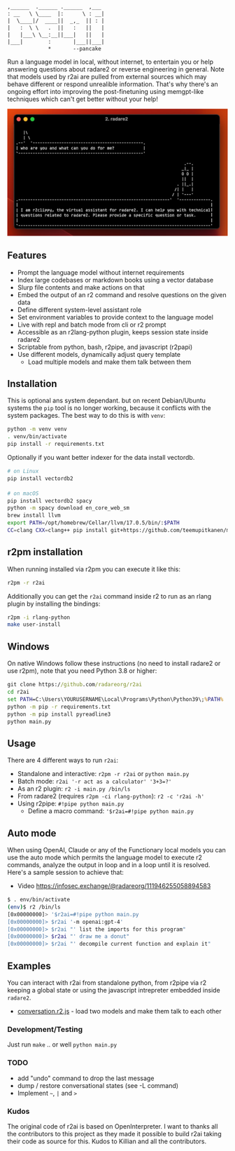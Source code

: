 ```
,______  .______ .______  ,___
: __   \ \____  |:      \ : __|
|  \____|/  ____||  _,_  || : |
|   :  \ \   .  ||   :   ||   |
|   |___\ \__:__||___|   ||   |
|___|        :       |___||___|
             *       --pancake
```

Run a language model in local, without internet, to entertain you or help answering questions about radare2 or reverse engineering in general. Note that models used by r2ai are pulled from external sources which may behave different or respond unrealible information. That's why there's an ongoing effort into improving the post-finetuning using memgpt-like techniques which can't get better without your help!

<p align="center">
  <img src="doc/r2clippy.jpg">
</p>

## Features

* Prompt the language model without internet requirements
* Index large codebases or markdown books using a vector database
* Slurp file contents and make actions on that
* Embed the output of an r2 command and resolve questions on the given data
* Define different system-level assistant role
* Set environment variables to provide context to the language model
* Live with repl and batch mode from cli or r2 prompt
* Accessible as an r2lang-python plugin, keeps session state inside radare2
* Scriptable from python, bash, r2pipe, and javascript (r2papi)
* Use different models, dynamically adjust query template
  * Load multiple models and make them talk between them

## Installation

This is optional ans system dependant. but on recent Debian/Ubuntu systems the `pip` tool is no longer working, because it conflicts with the system packages. The best way to do this is with `venv`:

```bash
python -m venv venv
. venv/bin/activate
pip install -r requirements.txt
```

Optionally if you want better indexer for the data install vectordb.

```bash
# on Linux
pip install vectordb2

# on macOS
pip install vectordb2 spacy
python -m spacy download en_core_web_sm
brew install llvm
export PATH=/opt/homebrew/Cellar/llvm/17.0.5/bin/:$PATH
CC=clang CXX=clang++ pip install git+https://github.com/teemupitkanen/mrpt/
```

## r2pm installation

When running installed via r2pm you can execute it like this:

```bash
r2pm -r r2ai
```

Additionally you can get the `r2ai` command inside r2 to run as an rlang plugin by installing the bindings:

```bash
r2pm -i rlang-python
make user-install
```

## Windows

On native Windows follow these instructions (no need to install radare2 or use r2pm), note that you need Python 3.8 or higher:

```cmd
git clone https://github.com/radareorg/r2ai
cd r2ai
set PATH=C:\Users\YOURUSERNAME\Local\Programs\Python\Python39\;%PATH%
python -m pip -r requirements.txt
python -m pip install pyreadline3
python main.py
```

## Usage

There are 4 different ways to run `r2ai`:

* Standalone and interactive: `r2pm -r r2ai` or `python main.py`
* Batch mode: `r2ai '-r act as a calculator' '3+3=?'`
* As an r2 plugin: `r2 -i main.py /bin/ls`
* From radare2 (requires `r2pm -ci rlang-python`): `r2 -c 'r2ai -h'`
* Using r2pipe: `#!pipe python main.py`
  * Define a macro command: `'$r2ai=#!pipe python main.py`

## Auto mode

When using OpenAI, Claude or any of the Functionary local models you can use the auto mode which permits the language model to execute r2 commands, analyze the output in loop and in a loop until it is resolved. Here's a sample session to achieve that:

* Video https://infosec.exchange/@radareorg/111946255058894583

```bash
$ . env/bin/activate
(env)$ r2 /bin/ls
[0x00000000]> '$r2ai=#!pipe python main.py
[0x00000000]> $r2ai '-m openai:gpt-4'
[0x00000000]> $r2ai "' list the imports for this program"
[0x00000000]> $r2ai "' draw me a donut"
[0x00000000]> $r2ai "' decompile current function and explain it"
```

## Examples

You can interact with r2ai from standalone python, from r2pipe via r2 keeping a global state or using the javascript intrepreter embedded inside `radare2`.

* [conversation.r2.js](examples/conversation.r2.js) - load two models and make them talk to each other

### Development/Testing

Just run `make` .. or well `python main.py`

### TODO

* add "undo" command to drop the last message
* dump / restore conversational states (see -L command)
* Implement `~`, `|` and `>`

### Kudos

The original code of r2ai is based on OpenInterpreter. I want to thanks all the contributors to this project as they made it possible to build r2ai taking their code as source for this.  Kudos to Killian and all the contributors.
